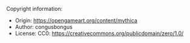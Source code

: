 Copyright information:

  - Origin: <https://opengameart.org/content/mythica>
  - Author: congusbongus
  - License: CC0: <https://creativecommons.org/publicdomain/zero/1.0/>
